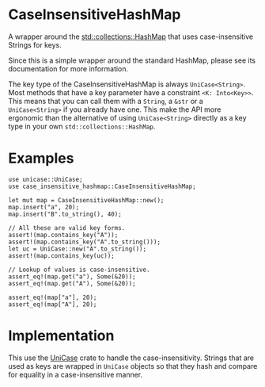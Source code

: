 # CaseInsensitiveHashMap

A wrapper around the [std::collections::HashMap](https://doc.rust-lang.org/std/collections/struct.HashMap.html)
that uses case-insensitive Strings for keys.

Since this is a simple wrapper around the standard HashMap,
please see its documentation for more information.

The key type of the CaseInsensitiveHashMap is always `UniCase<String>`.
Most methods that have a key parameter have a constraint `<K: Into<Key>>`.
This means that you can call them with a `String`, a `&str` or a `UniCase<String>`
if you already have one. This make the API more ergonomic than
the alternative of using `UniCase<String>` directly as a key type in your
own `std::collections::HashMap`.

# Examples

```
use unicase::UniCase;
use case_insensitive_hashmap::CaseInsensitiveHashMap;

let mut map = CaseInsensitiveHashMap::new();
map.insert("a", 20);
map.insert("B".to_string(), 40);

// All these are valid key forms.
assert!(map.contains_key("A"));
assert!(map.contains_key("A".to_string()));
let uc = UniCase::new("A".to_string());
assert!(map.contains_key(uc));

// Lookup of values is case-insensitive.
assert_eq!(map.get("a"), Some(&20));
assert_eq!(map.get("A"), Some(&20));

assert_eq!(map["a"], 20);
assert_eq!(map["A"], 20);
```

# Implementation

This use the [UniCase](https://crates.io/crates/unicase) crate to handle
the case-insensitivity. Strings that are used as keys are wrapped in
`UniCase` objects so that they hash and compare for equality in a
case-insensitive manner.